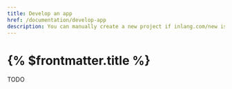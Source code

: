 ```yaml
---
title: Develop an app
href: /documentation/develop-app
description: You can manually create a new project if inlang.com/new is not working for you.
---
```


# {% $frontmatter.title %}

TODO